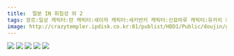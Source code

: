 ```yaml
---
title:  절분 IN 휘침성 외 2
tags: 장르:일상 캐릭터:란 캐릭터:세이자 캐릭터:세키반키 캐릭터:신묘마루 캐릭터:유카리 캐릭터:첸 캐릭터:히메 もや造 동방_웹코믹
image: http://crazytempler.ipdisk.co.kr:81/publist/HDD1/Public/doujin/ghap/5561/001.jpg
---
```

<img src="http://crazytempler.ipdisk.co.kr:81/publist/HDD1/Public/doujin/ghap/5561/001.jpg">
<img src="http://crazytempler.ipdisk.co.kr:81/publist/HDD1/Public/doujin/ghap/5561/002.jpg">
<img src="http://crazytempler.ipdisk.co.kr:81/publist/HDD1/Public/doujin/ghap/5561/003.jpg">
<img src="http://crazytempler.ipdisk.co.kr:81/publist/HDD1/Public/doujin/ghap/5561/004.jpg">
<img src="http://crazytempler.ipdisk.co.kr:81/publist/HDD1/Public/doujin/ghap/5561/005.jpg">
